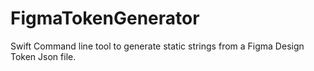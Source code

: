 # FigmaTokenGenerator
Swift Command line tool to generate static strings from a Figma Design Token Json file.
